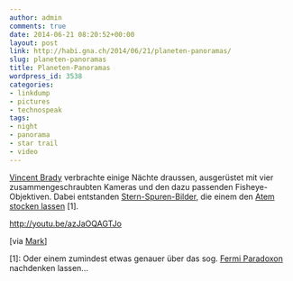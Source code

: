 ```yaml
---
author: admin
comments: true
date: 2014-06-21 08:20:52+00:00
layout: post
link: http://habi.gna.ch/2014/06/21/planeten-panoramas/
slug: planeten-panoramas
title: Planeten-Panoramas
wordpress_id: 3538
categories:
- linkdump
- pictures
- technospeak
tags:
- night
- panorama
- star trail
- video
---
```


[Vincent Brady](http://www.vincentbrady.com/planetarypanoramas) verbrachte einige Nächte draussen, ausgerüstet mit vier zusammengeschraubten Kameras und den dazu passenden Fisheye-Objektiven.
Dabei entstanden [Stern-Spuren-Bilder](http://habi.gna.ch/2013/07/18/die-sterne-uber-dem-konkordiaplatz/), die einem den [Atem stocken lassen](http://airgif.com/0C119D1E5901E83563072EB67774C035) [1].

http://youtu.be/azJaOQAGTJo

[via [Mark](http://mhm.li/2014/06/mind-bending-planetary-panoramas/)]

[1]: Oder einem zumindest etwas genauer über das sog. [Fermi Paradoxon](http://waitbutwhy.com/2014/05/fermi-paradox.html) nachdenken lassen...
